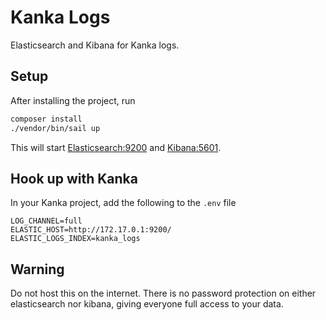 # Kanka Logs

Elasticsearch and Kibana for Kanka logs.

## Setup

After installing the project, run

```bash
composer install
./vendor/bin/sail up
```

This will start [Elasticsearch:9200](http://localhost:9200/) and [Kibana:5601](http://localhost:5601).

## Hook up with Kanka

In your Kanka project, add the following to the `.env` file

```
LOG_CHANNEL=full
ELASTIC_HOST=http://172.17.0.1:9200/
ELASTIC_LOGS_INDEX=kanka_logs
```


## Warning

Do not host this on the internet. There is no password protection on either elasticsearch nor kibana, giving everyone full access to your data.
